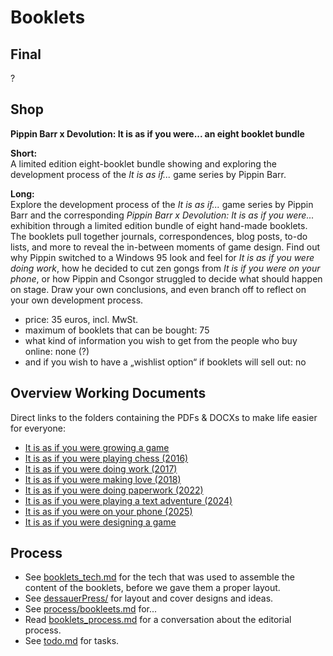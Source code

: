 # Booklets

## Final

?

## Shop

**Pippin Barr x Devolution: It is as if you were... an eight booklet bundle**

**Short:**  
A limited edition eight-booklet bundle showing and exploring the development process of the *It is as if...* game series by Pippin Barr.

**Long:**  
Explore the development process of the *It is as if...* game series by Pippin Barr and the corresponding *Pippin Barr x Devolution: It is as if you were...* exhibition through a limited edition bundle of eight hand-made booklets. The booklets pull together journals, correspondences, blog posts, to-do lists, and more to reveal the in-between moments of game design. Find out why Pippin switched to a Windows 95 look and feel for *It is as if you were doing work*, how he decided to cut zen gongs from *It is if you were on your phone*, or how Pippin and Csongor struggled to decide what should happen on stage. Draw your own conclusions, and even branch off to reflect on your own development process.

- price: 35 euros, incl. MwSt.
- maximum of booklets that can be bought: 75
- what kind of information you wish to get from the people who buy online: none (?)
- and if you wish to have a „wishlist option“ if booklets will sell out: no

## Overview Working Documents

Direct links to the folders containing the PDFs & DOCXs to make life easier for everyone:

- [It is as if you were growing a game](00_growingstuff/_book/)
- [It is as if you were playing chess (2016)](2016_chess/_book/)
- [It is as if you were doing work (2017)](2017_work/_book/)
- [It is as if you were making love (2018)](2018_love/_book/)
- [It is as if you were doing paperwork (2022)](2022_paperwork/_book/)
- [It is as if you were playing a text adventure (2024)](2024_textadventure/_book/)
- [It is as if you were on your phone (2025)](2025_phone/_book/)
- [It is as if you were designing a game](00_blank/readme.md)

## Process

- See [booklets_tech.md](./booklets_tech.md) for the tech that was used to assemble the content of the booklets, before we gave them a proper layout.
- See [dessauerPress/](./dessauerPress/) for layout and cover designs and ideas.
- See [process/bookleets.md](../process/booklets.md) for...
- Read [booklets_process.md](./booklets_process.md) for a conversation about the editorial process.
- See [todo.md](todo.md) for tasks.
